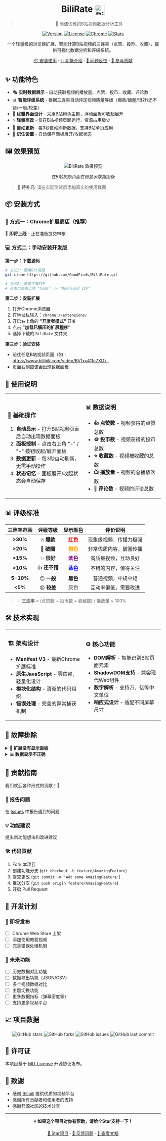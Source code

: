 <div align="center">

# BiliRate <img src="https://raw.githubusercontent.com/simple-icons/simple-icons/develop/icons/bilibili.svg" alt="Bilibili" width="32" height="32" style="vertical-align: middle;">

> 🎯 简洁优雅的B站视频数据分析工具

[![Version](https://img.shields.io/badge/version-1.4-blue.svg)](https://github.com/GoodFinds/BiliRate)
[![License](https://img.shields.io/badge/license-MIT-green.svg)](https://github.com/GoodFinds/BiliRate/blob/main/LICENSE)
[![Chrome](https://img.shields.io/badge/Chrome-88%2B-green.svg)](https://www.google.com/chrome/)
[![Stars](https://img.shields.io/github/stars/GoodFinds/BiliRate.svg)](https://github.com/GoodFinds/BiliRate)

一个轻量级的浏览器扩展，智能计算B站视频的三连率（点赞、投币、收藏），提供可视化数据分析和评级系统。

[📦 安装使用](#-安装方式) · [✨ 功能介绍](#-功能特色) · [🐛 问题反馈](https://github.com/GoodFinds/BiliRate/issues) · [🤝 参与贡献](#-贡献指南)

</div>

## ✨ 功能特色

- 🎭 **实时数据展示** - 自动获取视频的播放量、点赞、投币、收藏、评论数
- 📊 **智能评级系统** - 根据三连率自动评定视频质量等级（爆款/破圈/很好/还不错/一般/较差）
- 🎨 **优雅界面设计** - 采用B站粉色主题，浮动面板可收起展开
- ⚡ **轻量高效** - 仅在B站视频页面运行，资源占用极少
- 🔄 **自动更新** - 每3秒自动刷新数据，支持B站单页应用
- 💾 **记住设置** - 自动保存面板展开/收起状态

## 🖼️ 效果预览

<div align="center">
<img src="https://via.placeholder.com/600x300/fb7299/ffffff?text=BiliRate+效果截图" alt="BiliRate 效果预览" />

*在B站视频页面右侧显示数据面板*
</div>

> 📸 **待补充**: 请在实际测试后添加真实的使用截图

## 📦 安装方式

### 🎯 方式一：Chrome扩展商店（推荐）
🚧 **即将上线** - 正在准备提交审核

### 💻 方式二：手动安装开发版

**第一步：下载源码**
```bash
# 方法1: 使用Git克隆
git clone https://github.com/GoodFinds/BiliRate.git

# 方法2: 直接下载ZIP
# 点击页面右上角 "Code" -> "Download ZIP"
```

**第二步：安装扩展**
1. 打开Chrome浏览器
2. 在地址栏输入：`chrome://extensions/`
3. 开启右上角的 **"开发者模式"** 开关
4. 点击 **"加载已解压的扩展程序"**
5. 选择下载的 `BiliRate` 文件夹

**第三步：验证安装**
- 前往任意B站视频页面（如：https://www.bilibili.com/video/BV1xx411c7XD）
- 页面右侧应该会出现数据面板

## 🎯 使用说明

<table>
<tr>
<td width="50%">

### 📝 基础操作
1. **自动显示** - 打开B站视频页面后自动出现数据面板
2. **面板控制** - 点击右上角 "-" / "+" 按钮收起/展开面板  
3. **数据更新** - 每3秒自动刷新，无需手动操作
4. **状态记忆** - 面板展开/收起状态会自动保存

</td>
<td width="50%">

### 📊 数据说明
- **👍 点赞数** - 视频获得的点赞总数
- **🪙 投币数** - 视频获得的投币总数  
- **⭐ 收藏数** - 视频被收藏的总数
- **📺 播放量** - 视频的总播放次数
- **💬 评论数** - 视频的评论总数

</td>
</tr>
</table>

## 📊 评级标准

<div align="center">

| 三连率范围 | 评级等级 | 显示颜色 | 评价说明 |
|:--------:|:-------:|:-------:|:-------:|
| **>30%** | 🔥 **爆款** | <span style="color:red">**红色**</span> | 现象级视频，传播力极强 |
| **>20%** | 🚀 **破圈** | <span style="color:orange">**橙色**</span> | 非常优质内容，破圈传播 |  
| **>15%** | ✨ **很好** | <span style="color:purple">**紫色**</span> | 高质量视频，互动良好 |
| **>10%** | 👍 **还不错** | <span style="color:blue">**蓝色**</span> | 不错的内容，值得关注 |
| **5-10%** | 😐 **一般** | **黑色** | 普通视频，中规中矩 |
| **<5%** | 😞 **较差** | <span style="color:gray">**灰色**</span> | 互动率偏低，需要改进 |

</div>

> 💡 **三连率** = (点赞数 + 投币数 + 收藏数) / 播放量 × 100%

## 🛠️ 技术实现

<table>
<tr>
<td width="50%">

### 🏗️ 架构设计
- **Manifest V3** - 最新Chrome扩展标准
- **原生JavaScript** - 零依赖，轻量化设计
- **模块化结构** - 清晰的代码组织
- **错误处理** - 完善的异常捕获机制

</td>
<td width="50%">

### ⚙️ 核心功能
- **DOM解析** - 智能识别B站页面元素
- **ShadowDOM支持** - 兼容现代Web组件
- **数字解析** - 支持万、亿等中文单位
- **响应式设计** - 适配不同屏幕尺寸

</td>
</tr>
</table>

## 🔧 故障排除

<details>
<summary><strong>🚫 扩展没有显示面板</strong></summary>

- ✅ 确认扩展已启用且图标显示正常
- ✅ 检查是否在B站视频页面（非首页或其他页面）  
- ✅ 尝试刷新页面或重新加载扩展
- ✅ 查看浏览器控制台是否有错误信息

</details>

<details>
<summary><strong>📊 数据显示不正确</strong></summary>

- ⏳ 等待几秒钟，数据会自动更新
- 🔄 某些数据需要页面完全加载后才能获取
- 💬 评论数可能由于页面结构变化无法获取（显示"加载中"）
- 📝 如问题持续，请提交Issue反馈

</details>

## 🤝 贡献指南

我们欢迎各种形式的贡献！🎉

### 🐛 报告问题
在 [Issues](https://github.com/GoodFinds/BiliRate/issues) 中报告遇到的问题

### 💡 功能建议  
提出新功能想法和改进建议

### 🛠️ 代码贡献
1. Fork 本项目
2. 创建功能分支 (`git checkout -b feature/AmazingFeature`)
3. 提交更改 (`git commit -m 'Add some AmazingFeature'`)
4. 推送分支 (`git push origin feature/AmazingFeature`)
5. 开启 Pull Request

## 📝 开发计划

### 🚀 即将发布
- [ ] Chrome Web Store 上架
- [ ] 添加使用教程视频
- [ ] 完善错误处理机制

### 🔮 未来功能
- [ ] 历史数据对比功能
- [ ] 数据导出功能（JSON/CSV）
- [ ] 多个视频数据对比
- [ ] 主题切换功能
- [ ] 更多数据指标（弹幕密度等）
- [ ] 支持更多视频平台

## 📈 项目数据

<div align="center">

![GitHub stars](https://img.shields.io/github/stars/GoodFinds/BiliRate?style=social)
![GitHub forks](https://img.shields.io/github/forks/GoodFinds/BiliRate?style=social)
![GitHub issues](https://img.shields.io/github/issues/GoodFinds/BiliRate)
![GitHub last commit](https://img.shields.io/github/last-commit/GoodFinds/BiliRate)

</div>

## 📄 许可证

本项目基于 [MIT License](LICENSE) 开源协议发布。

## 🙏 致谢

- 感谢 [Bilibili](https://www.bilibili.com) 提供优质的视频平台
- 感谢所有贡献者和使用者的支持
- 感谢开源社区的技术分享

---

<div align="center">

**⭐ 如果这个项目对你有帮助，请给个Star支持一下！**

[🌟 Star项目](https://github.com/GoodFinds/BiliRate) · [🐛 反馈问题](https://github.com/GoodFinds/BiliRate/issues) · [📖 查看文档](https://github.com/GoodFinds/BiliRate/blob/main/README.md)

</div>
